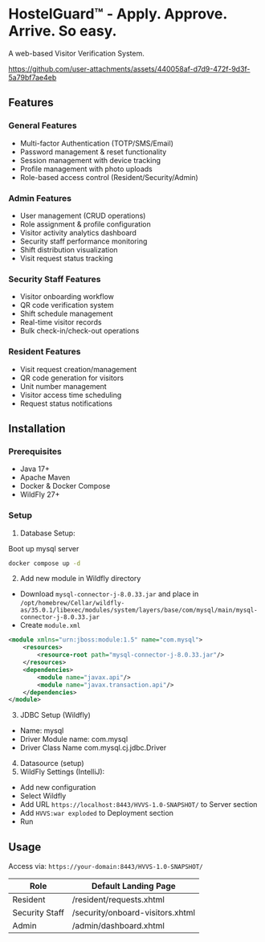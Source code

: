 # HostelGuard™ - Apply. Approve. Arrive. So easy.

A web-based Visitor Verification System.

https://github.com/user-attachments/assets/440058af-d7d9-472f-9d3f-5a79bf7ae4eb

## Features

### General Features
- Multi-factor Authentication (TOTP/SMS/Email)
- Password management & reset functionality
- Session management with device tracking
- Profile management with photo uploads
- Role-based access control (Resident/Security/Admin)

### Admin Features
- User management (CRUD operations)
- Role assignment & profile configuration
- Visitor activity analytics dashboard
- Security staff performance monitoring
- Shift distribution visualization
- Visit request status tracking

### Security Staff Features
- Visitor onboarding workflow
- QR code verification system
- Shift schedule management
- Real-time visitor records
- Bulk check-in/check-out operations

### Resident Features
- Visit request creation/management
- QR code generation for visitors
- Unit number management
- Visitor access time scheduling
- Request status notifications

## Installation

### Prerequisites
- Java 17+
- Apache Maven
- Docker & Docker Compose
- WildFly 27+

### Setup

1. Database Setup:

Boot up mysql server
```bash
docker compose up -d 
```
2. Add new module in Wildfly directory
- Download `mysql-connector-j-8.0.33.jar` and place in `/opt/homebrew/Cellar/wildfly-as/35.0.1/libexec/modules/system/layers/base/com/mysql/main/mysql-connector-j-8.0.33.jar`
- Create `module.xml`
```xml
<module xmlns="urn:jboss:module:1.5" name="com.mysql">
    <resources>
        <resource-root path="mysql-connector-j-8.0.33.jar"/>
    </resources>
    <dependencies>
        <module name="javax.api"/>
        <module name="javax.transaction.api"/>
    </dependencies>
</module>
```
3. JDBC Setup (Wildfly)
- Name: mysql
- Driver Module name: com.mysql
- Driver Class Name com.mysql.cj.jdbc.Driver
4. Datasource (setup)
5. WildFly Settings (IntelliJ):
- Add new configuration
- Select Wildfly
- Add URL `https://localhost:8443/HVVS-1.0-SNAPSHOT/` to Server section
- Add `HVVS:war exploded` to Deployment section
- Run

## Usage

Access via: `https://your-domain:8443/HVVS-1.0-SNAPSHOT/`

| Role              | Default Landing Page       |
|-------------------|-----------------------------|
| Resident          | /resident/requests.xhtml    |
| Security Staff    | /security/onboard-visitors.xhtml |
| Admin             | /admin/dashboard.xhtml      |
